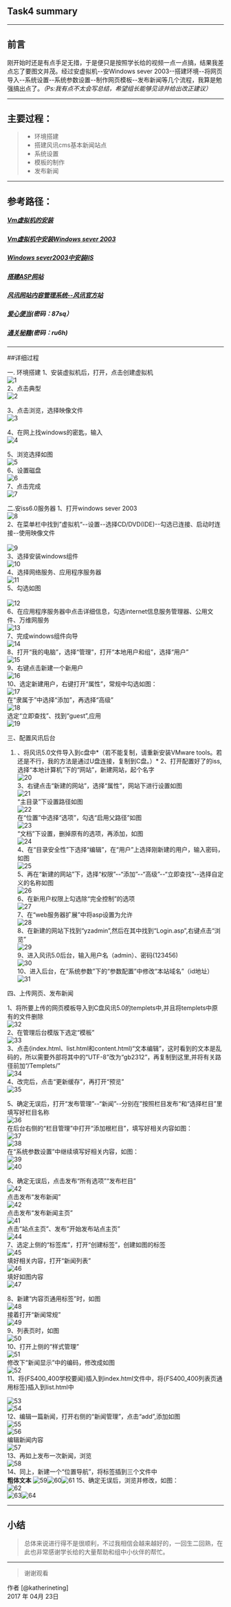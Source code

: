 ﻿## **Task4 summary**

------
## **前言**
刚开始时还是有点手足无措，于是便只是按照学长给的视频一点一点搞，结果我差点忘了要图文并茂。经过安虚拟机--安Windows sever 2003--搭建环境--将网页导入--系统设置--系统参数设置--制作网页模板--发布新闻等几个流程，我算是勉强搞出点了。*（Ps:我有点不太会写总结，希望组长能够见谅并给出改正建议）*

------
## **主要过程**： ##

> * 环境搭建
> * 搭建风讯cms基本新闻站点
> * 系统设置
> * 模板的制作
> * 发布新闻

------
## **参考路径**： ##

##### [Vm虚拟机的安装](http://www.cr173.com/html/22785_1.html)
##### [Vm虚拟机中安装Windows sever 2003](http://wenda.tianya.cn/question/612f904ea09eab9e)
##### [Windows sever2003中安装IIS](http://help.foosun.net/html/install/2006-6/5/06651202551544561.html)
##### [搭建ASP网站](http://blog.sina.com.cn/s/blog_624a83600100sy70.html)
##### [风讯网站内容管理系统--风讯官方站](http://help.foosun.net/)
##### [爱心便当](http://pan.baidu.com/s/1miSFZy4)(密码：87sq）
##### [通关秘籍](http://pan.baidu.com/s/1c2aN6ZA)(密码：ru6h)

----------
##详细过程

 一. 环境搭建
 1、安装虚拟机后，打开，点击创建虚拟机<br/>
 ![1][1]<br/>
 2、点击典型<br/>
 ![2][2]<br/>
 
 3、点击浏览，选择映像文件<br/>
 ![3][3]<br/>
 
 4、在网上找windows的密匙，输入<br/>
 ![4][4]<br/>
 
 5、浏览选择如图<br/>
 ![5][5]<br/>
 6、设置磁盘<br/>
 ![6][6]<br/>
 7、点击完成<br/>
 ![7][7]<br/>
 

 二.安iss6.0服务器
 1、打开windows sever 2003<br/>
 ![8][8]<br/>
 2、在菜单栏中找到”虚拟机“--设置--选择CD/DVD(IDE)--勾选已连接、启动时连接--使用映像文件<br/><br/>
 ![9][9]<br/>
 3、选择安装windows组件<br/>
 ![10][10]<br/>
 4、选择网络服务、应用程序服务器<br/>
 ![11][11]<br/>
 5、勾选如图<br/><br/>
 ![12][12]<br/>
 6、在应用程序服务器中点击详细信息，勾选internet信息服务管理器、公用文件、万维网服务<br/>
![13][13]<br/>
7、完成windows组件向导<br/>
![14][14]<br/>
8、打开“我的电脑”，选择“管理”，打开“本地用户和组”，选择“用户”<br/>
![15][15]<br/>
9、右键点击新建一个新用户<br/>
![16][16]<br/>
10、选定新建用户，右键打开“属性”，常规中勾选如图：<br/>
![17][17]<br/>
在“隶属于”中选择“添加”，再选择“高级”<br/>
![18][18]<br/>
选定“立即查找”、找到“guest”,应用<br/>
![19][19]<br/>

 三、配置风讯后台
 

 1. 、将风讯5.0文件导入到c盘中*（若不能复制，请重新安装VMware tools。若还是不行，我的方法是通过U盘连接，复制到C盘。）*
 2、打开配置好了的iss,选择“本地计算机”下的“网站”，新建网站，起个名字<br/>
 ![20][20]<br/>
 3、右键点击“新建的网站”，选择“属性”，网站下进行设置如图<br/>
![21][21]<br/>
“主目录”下设置路径如图<br/>
![22][22]<br/>
在“位置”中选择“选项”，勾选“启用父路径”如图<br/>
![23][23]<br/>
“文档”下设置，删掉原有的选项，再添加，如图<br/>
![24][24]<br/>
4、在“目录安全性”下选择“编辑”，在“用户”上选择刚新建的用户，输入密码，如图<br/>
![25][25]<br/>
5、再在“新建的网站”下，选择“权限”--“添加”--“高级”--“立即查找”--选择自定义的名称如图<br/>
 ![26][26]<br/>
 6、在新用户权限上勾选除“完全控制”的选项<br/>
 ![27][27]<br/>
 7、在“web服务器扩展”中将asp设置为允许<br/>
 ![28][28]<br/>
 8、在新建的网站下找到“yzadmin”,然后在其中找到“Login.asp”,右键点击“浏览”<br/>
![29][29]<br/>
 9、进入风讯5.0后台，输入用户名（admin）、密码(123456)<br/>
 ![30][30]<br/>
 10、进入后台，在“系统参数”下的“参数配置”中修改“本站域名”（id地址）<br/>
 ![31][31]<br/>
 

 四、上传网页、发布新闻
 
 1、将所要上传的网页模板导入到C盘风讯5.0的templets中,并且将templets中原有的文件删除<br/>
 ![32][32]<br/>
 2、在管理后台模版下选定“模板”<br/>
 ![33][33]<br/>
 3、点击(index.html、list.html和content.html)“文本编辑”，这时看到的文本是乱码的，所以需要外部将其中的“UTF-8”改为“gb2312”，再复制到这里,并将有关路径前加“/Templets/”<br/>
 ![34][34]<br/>
4、改完后，点击“更新缓存”，再打开“预览”<br/>
![35][35]<br/>

5、确定无误后，打开“发布管理”--“新闻”--分别在”按照栏目发布“和“选择栏目”里填写好栏目名称<br/>
![36][36]<br/>
在后台右侧的“栏目管理”中打开“添加根栏目”，填写好相关内容如图：<br/>
![37][37]<br/>
![38][38]<br/>
在“系统参数设置”中继续填写好相关内容，如图：<br/>
![39][39]<br/>![40][40]<br/>

6、确定无误后，点击发布“所有选项”“发布栏目”<br/>
![42][41]<br/>
点击发布“发布新闻”<br/>
![42][42]<br/>
点击发布“发布新闻主页”<br/>
![41][43]<br/>
点击“站点主页”、发布“开始发布站点主页”<br/>
![44][44]<br/>
7、选定上侧的“标签库”，打开“创建标签”，创建如图的标签<br/>
![45][45]<br/>
填好相关内容，打开“新闻列表”<br/>![46][46]<br/>
填好如图内容<br/>![47][47]<br/>

8、新建“内容页通用标签”时，如图<br/>
![48][48]<br/>
接着打开“新闻常规”<br/>
![49][49]<br/>
9、列表页时，如图<br/>
![50][50]<br/>
10、打开上侧的“样式管理”<br/>
![51][51]<br/>
修改下“新闻显示”中的编码，修改成如图<br/>
![52][52]<br/>
11、将{FS400_400学校要闻}插入到index.html文件中，将{FS400_400列表页通用标签}插入到list.html中<br/>

![53][53]<br/>
![54][54]<br/>
12、编辑一篇新闻，打开右侧的“新闻管理”，点击“add”,添加如图<br/>
![55][55]<br/>
![56][56]<br/>
编辑新闻内容<br/>
![57][57]<br/>
13、再如上发布一次新闻，浏览<br/>
![58][58]<br/>
14、同上，新建一个“位置导航”，将标签插到三个文件中<br/>**粗体文本**
![59][59]![60][60]![61][61]
15、确定无误后，浏览并修改，如图：<br/>
![62][62]<br/>
![63][63]![64][64]

 

----------
## **小结** ##
>总体来说进行得不是很顺利，不过我相信会越来越好的，一回生二回熟，在此也非常感谢学长给的大量帮助和组中小伙伴的帮忙。


------
> 谢谢观看

作者 [@katherineting]     
2017 年 04月 23日    


  [1]: http://a.hiphotos.baidu.com/image/pic/item/1ad5ad6eddc451da299f1ff6bcfd5266d0163245.jpg
  [2]: http://b.hiphotos.baidu.com/image/pic/item/359b033b5bb5c9ea341f1afedf39b6003af3b33a.jpg
  [3]: http://d.hiphotos.baidu.com/image/pic/item/6c224f4a20a446230aeabe7f9222720e0cf3d78e.jpg
  [4]: http://d.hiphotos.baidu.com/image/pic/item/4e4a20a4462309f79389b70f780e0cf3d6cad6cc.jpg
  [5]: http://b.hiphotos.baidu.com/image/pic/item/8718367adab44aedff60bff9b91c8701a18bfb85.jpg
  [6]: http://h.hiphotos.baidu.com/image/pic/item/5366d0160924ab180824e22a3ffae6cd7b890bf8.jpg
  [7]: http://e.hiphotos.baidu.com/image/pic/item/cdbf6c81800a19d8d0f8871839fa828ba61e4637.jpg
  [8]: http://f.hiphotos.baidu.com/image/pic/item/3b87e950352ac65c0d2e6a6ef1f2b21193138a87.jpg
  [9]: http://f.hiphotos.baidu.com/image/pic/item/f636afc379310a5506f4d0e9bd4543a9832610de.jpg
  [10]: http://a.hiphotos.baidu.com/image/pic/item/3801213fb80e7bec6c180bfc252eb9389a506be8.jpg
  [11]: http://h.hiphotos.baidu.com/image/pic/item/d4628535e5dde711af8c36ebadefce1b9d166154.jpg
  [12]: http://g.hiphotos.baidu.com/image/pic/item/7dd98d1001e939010f18fc2371ec54e736d19690.jpg
  [13]: http://a.hiphotos.baidu.com/image/pic/item/bba1cd11728b4710c1c38dd1c9cec3fdfc03233a.jpg
  [14]: http://c.hiphotos.baidu.com/image/pic/item/622762d0f703918f7ae542d75b3d269759eec4f3.jpg
  [15]: http://a.hiphotos.baidu.com/image/pic/item/1ad5ad6eddc451da01b477f5bcfd5266d0163269.jpg
  [16]: http://h.hiphotos.baidu.com/image/pic/item/86d6277f9e2f07089744501ee324b899a901f26f.jpg
  [17]: http://c.hiphotos.baidu.com/image/pic/item/34fae6cd7b899e5185b05e0a48a7d933c8950df5.jpg
  [18]: http://e.hiphotos.baidu.com/image/pic/item/a1ec08fa513d26978dc869435ffbb2fb4316d891.jpg
  [19]: http://b.hiphotos.baidu.com/image/pic/item/a6efce1b9d16fdfa9e9fa7f0be8f8c5494ee7b38.jpg
  [20]: http://c.hiphotos.baidu.com/image/pic/item/34fae6cd7b899e518da3560a48a7d933c8950dfa.jpg
  [21]: http://h.hiphotos.baidu.com/image/pic/item/0d338744ebf81a4cb65c82d7dd2a6059252da646.jpg
  [22]: http://d.hiphotos.baidu.com/image/pic/item/0824ab18972bd4074e7cbae371899e510fb30970.jpg
  [23]: http://e.hiphotos.baidu.com/image/pic/item/2e2eb9389b504fc2c137e21befdde71190ef6d47.jpg
  [24]: http://g.hiphotos.baidu.com/image/pic/item/2934349b033b5bb527ed4be03cd3d539b600bcf2.jpg
  [25]: http://b.hiphotos.baidu.com/image/pic/item/38dbb6fd5266d0167810c9369d2bd40735fa35a6.jpg
  [26]: http://c.hiphotos.baidu.com/image/pic/item/03087bf40ad162d9485136021bdfa9ec8a13cd75.jpg
  [27]: http://d.hiphotos.baidu.com/image/pic/item/8718367adab44aedb5a2e1fab91c8701a08bfbc4.jpg
  [28]: http://e.hiphotos.baidu.com/image/pic/item/cdbf6c81800a19d858eb0f1b39fa828ba71e46c0.jpg
  [29]: http://b.hiphotos.baidu.com/image/pic/item/ae51f3deb48f8c545de4303130292df5e0fe7ffd.jpg
  [30]: http://h.hiphotos.baidu.com/image/pic/item/d000baa1cd11728bb0547c3cc2fcc3cec3fd2cb7.jpg
  [31]: http://c.hiphotos.baidu.com/image/pic/item/43a7d933c895d143b7e6163d79f082025aaf071f.jpg
  [32]: http://a.hiphotos.baidu.com/image/pic/item/bba1cd11728b471049c205d2c9cec3fdfc03233b.jpg
  [33]: http://e.hiphotos.baidu.com/image/pic/item/0df431adcbef7609d784628124dda3cc7cd99e25.jpg
  [34]: http://c.hiphotos.baidu.com/image/pic/item/faf2b2119313b07e402fb71606d7912397dd8c1a.jpg
  [35]: http://d.hiphotos.baidu.com/image/pic/item/71cf3bc79f3df8dc325c6f8fc711728b4710284f.jpg
  [36]: http://a.hiphotos.baidu.com/image/pic/item/11385343fbf2b211135f6a50c08065380cd78ebf.jpg
  [37]: http://e.hiphotos.baidu.com/image/pic/item/d058ccbf6c81800ae552190abb3533fa828b477b.jpg
  [38]: http://b.hiphotos.baidu.com/image/pic/item/42a98226cffc1e17dbc41f354090f603738de9bf.jpg
  [39]: http://g.hiphotos.baidu.com/image/pic/item/8435e5dde71190efe8a445c1c41b9d16fdfa6055.jpg
  [40]: http://c.hiphotos.baidu.com/image/pic/item/eaf81a4c510fd9f9b5aa82772f2dd42a2834a46b.jpg
  [41]: http://h.hiphotos.baidu.com/image/pic/item/f9dcd100baa1cd11a562a33eb312c8fcc2ce2ddc.jpg
  [42]: http://e.hiphotos.baidu.com/image/pic/item/aec379310a55b319e77f526b49a98226cffc172d.jpg
  [43]: http://a.hiphotos.baidu.com/image/pic/item/7e3e6709c93d70cfeb397a13f2dcd100bba12be9.jpg
  [44]: http://g.hiphotos.baidu.com/image/pic/item/f31fbe096b63f6243d37eb1d8d44ebf81a4ca342.jpg
  [45]: http://h.hiphotos.baidu.com/image/pic/item/b812c8fcc3cec3fd2b16786bdc88d43f87942780.jpg
  [46]: http://h.hiphotos.baidu.com/image/pic/item/21a4462309f79052df739e2006f3d7ca7bcbd544.jpg
  [47]: http://d.hiphotos.baidu.com/image/pic/item/738b4710b912c8fc10192fd3f6039245d78821c2.jpg
  [48]: http://e.hiphotos.baidu.com/image/pic/item/d52a2834349b033b07f226c41fce36d3d539bdb2.jpg
  [49]: http://b.hiphotos.baidu.com/image/pic/item/55e736d12f2eb9381276bfecdf628535e5dd6f91.jpg
  [50]: http://b.hiphotos.baidu.com/image/pic/item/f2deb48f8c5494ee6949cb0727f5e0fe99257e41.jpg
  [51]: http://f.hiphotos.baidu.com/image/pic/item/0824ab18972bd407d03e14e371899e510fb30937.jpg
  [52]: http://d.hiphotos.baidu.com/image/pic/item/72f082025aafa40fb8e90fc3a164034f78f01985.jpg
  [53]: http://d.hiphotos.baidu.com/image/pic/item/0823dd54564e925872dc44f09682d158cdbf4ec0.jpg
  [54]: http://d.hiphotos.baidu.com/image/pic/item/91ef76c6a7efce1b164a05d4a551f3deb48f654f.jpg
  [55]: http://a.hiphotos.baidu.com/image/pic/item/29381f30e924b899b16ab62664061d950a7bf65e.jpg
  [56]: http://d.hiphotos.baidu.com/image/pic/item/63d9f2d3572c11df8a73713d692762d0f703c20a.jpg
  [57]: http://g.hiphotos.baidu.com/image/pic/item/7dd98d1001e93901577b442071ec54e736d196b7.jpg
  [58]: http://a.hiphotos.baidu.com/image/pic/item/024f78f0f736afc331ccac61b919ebc4b64512f5.jpg
  [59]: http://a.hiphotos.baidu.com/image/pic/item/4610b912c8fcc3ce0308fc2c9845d688d53f20e0.jpg
  [60]: http://d.hiphotos.baidu.com/image/pic/item/574e9258d109b3de0752d077c6bf6c81800a4c3b.jpg
  [61]: http://g.hiphotos.baidu.com/image/pic/item/79f0f736afc37931e4a2b236e1c4b74542a911e2.jpg
  [62]: http://c.hiphotos.baidu.com/image/pic/item/6a600c338744ebf88085f63bd3f9d72a6059a73a.jpg
  [63]: http://a.hiphotos.baidu.com/image/pic/item/f9dcd100baa1cd11ca4a443fb312c8fcc3ce2d34.jpg
  [64]: http://g.hiphotos.baidu.com/image/pic/item/cdbf6c81800a19d82222b51a39fa828ba61e468f.jpg